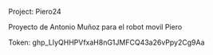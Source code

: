 Project: Piero24

Proyecto de Antonio Muñoz para el robot movil Piero

Token: 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
